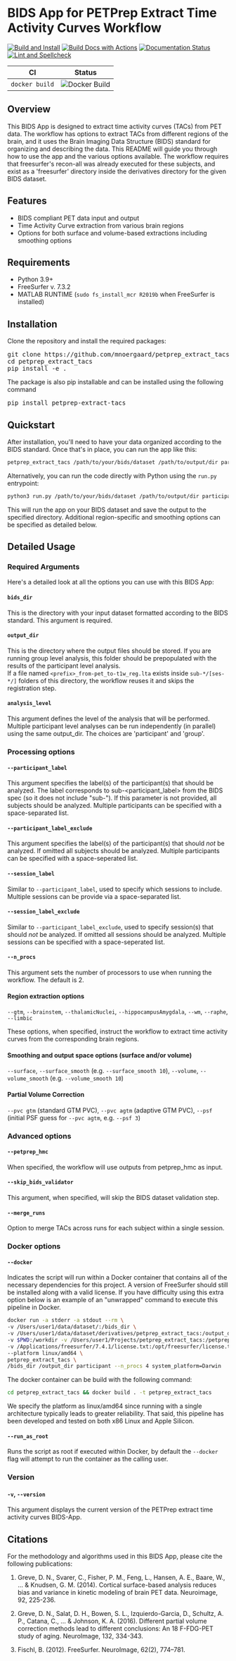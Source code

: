 # BIDS App for PETPrep Extract Time Activity Curves Workflow

[![Build and Install](https://github.com/mnoergaard/petprep_extract_tacs/actions/workflows/build-package-install.yaml/badge.svg)](https://github.com/mnoergaard/petprep_extract_tacs/actions/workflows/build-package-install.yaml)
[![Build Docs with Actions](https://github.com/mnoergaard/petprep_extract_tacs/actions/workflows/build-docs-with-actions.yaml/badge.svg)](https://github.com/mnoergaard/petprep_extract_tacs/actions/workflows/build-docs-with-actions.yaml)
[![Documentation Status](https://readthedocs.org/projects/petprep_extract_tacs/badge/?version=latest)](https://petprep_extract_tacs.readthedocs.io/en/latest/?badge=latest)
[![Lint and Spellcheck](https://github.com/mnoergaard/petprep_extract_tacs/actions/workflows/lint-and-spellcheck.yaml/badge.svg)](https://github.com/mnoergaard/petprep_extract_tacs/actions/workflows/lint-and-spellcheck.yaml)

| CI  | Status |   
|---------| ------ |
| `docker build` | ![Docker Build](https://codebuild.us-east-1.amazonaws.com/badges?uuid=eyJlbmNyeXB0ZWREYXRhIjoiSEE1Qm1PdW82YlZjOHV0anF5OEVFUzRaZUxpN0RRc1UwcmVsMHhoK3N2dTVNbGVFMUVGZzRoM0NtOEdiTXA3eGlFOWJuMjRIeWlxS2FWL2JkNmpUR29FPSIsIml2UGFyYW1ldGVyU3BlYyI6Im80Vkp5Y2w1dDk5ZjV5alQiLCJtYXRlcmlhbFNldFNlcmlhbCI6MX0%3D&branch=main) |

## Overview

This BIDS App is designed to extract time activity curves (TACs) from PET data. The workflow has options to extract TACs from different regions of the brain, and it uses the Brain Imaging Data Structure (BIDS) standard for organizing and describing the data. This README will guide you through how to use the app and the various options available. The workflow requires that freesurfer's recon-all was already executed for these subjects, and exist as a 'freesurfer' directory inside the derivatives directory for the given BIDS dataset.

## Features

  * BIDS compliant PET data input and output
  * Time Activity Curve extraction from various brain regions
  * Options for both surface and volume-based extractions including smoothing options

## Requirements

  * Python 3.9+
  * FreeSurfer v. 7.3.2
  * MATLAB RUNTIME (`sudo fs_install_mcr R2019b` when FreeSurfer is installed)

## Installation

Clone the repository and install the required packages:

<pre>
git clone https://github.com/mnoergaard/petprep_extract_tacs.git
cd petprep_extract_tacs
pip install -e .
</pre>

The package is also pip installable and can be installed using the following command

<pre>
pip install petprep-extract-tacs
</pre>

## Quickstart

After installation, you'll need to have your data organized according to the BIDS standard. Once that's in place, you can run the app like this:

```bash
petprep_extract_tacs /path/to/your/bids/dataset /path/to/output/dir participant --n_procs 4 --wm
```

Alternatively, you can run the code directly with Python using the `run.py` entrypoint:

```bash
python3 run.py /path/to/your/bids/dataset /path/to/output/dir participant --n_procs 4 --wm
```

This will run the app on your BIDS dataset and save the output to the specified directory. Additional region-specific and smoothing options can be specified as detailed below.

## Detailed Usage

### Required Arguments
Here's a detailed look at all the options you can use with this BIDS App:

#### `bids_dir`

This is the directory with your input dataset formatted according to the BIDS standard. This argument is required.

#### `output_dir`

This is the directory where the output files should be stored. If you are running group level analysis, this folder should be prepopulated with the results of the participant level analysis.  
If a file named `<prefix>_from-pet_to-t1w_reg.lta` exists inside `sub-*/[ses-*/]` folders of this directory, the workflow reuses it and skips the registration step.

#### `analysis_level`

This argument defines the level of the analysis that will be performed. Multiple participant level analyses can be run independently (in parallel) using the same output_dir. The choices are 'participant' and 'group'.

### Processing options

#### `--participant_label`

This argument specifies the label(s) of the participant(s) that should be analyzed. The label corresponds to sub-<participant_label> from the BIDS spec (so it does not include "sub-"). If this parameter is not provided, all subjects should be analyzed. Multiple participants can be specified with a space-separated list.

#### `--participant_label_exclude`

This argument specifies the label(s) of the participant(s) that should _not_ be analyzed. If omitted all subjects should be analyzed. Multiple participants can be specified with a space-seperated list.

#### `--session_label`

Similar to `--participant_label`, used to specify which sessions to include. Multiple sessions can be provide via a space-separated list.

#### `--session_label_exclude`

Similar to `--participant_label_exclude`, used to specify session(s) that should _not_ be analyzed. If omitted all sessions should be analyzed. Multiple sessions can be specified with a space-seperated list.


#### `--n_procs`

This argument sets the number of processors to use when running the workflow. The default is 2.

#### Region extraction options

`--gtm`, `--brainstem`, `--thalamicNuclei`, `--hippocampusAmygdala`, `--wm`, `--raphe`, `--limbic`

These options, when specified, instruct the workflow to extract time activity curves from the corresponding brain regions.

#### Smoothing and output space options (surface and/or volume)

`--surface`, `--surface_smooth` (e.g. `--surface_smooth 10`), `--volume`, `--volume_smooth` (e.g. `--volume_smooth 10`) 

#### Partial Volume Correction

`--pvc gtm` (standard GTM PVC), `--pvc agtm` (adaptive GTM PVC), `--psf` (initial PSF guess for `--pvc agtm`, e.g. `--psf 3`)

### Advanced options

#### `--petprep_hmc`

When specified, the workflow will use outputs from petprep_hmc as input.

#### `--skip_bids_validator`

This argument, when specified, will skip the BIDS dataset validation step.

#### `--merge_runs`

Option to merge TACs across runs for each subject within a single session.

### Docker options

#### `--docker`

Indicates the script will run within a Docker container that contains all of the necessary dependencies for this project. A version of FreeSurfer should still be installed along with a valid license. If you have difficulty using this extra option below is an example of an "unwrapped" command to execute this pipeline in Docker.

```bash
docker run -a stderr -a stdout --rm \ 
-v /Users/user1/data/dataset/:/bids_dir \
-v /Users/user1/data/dataset/derivatives/petprep_extract_tacs:/output_dir \
-v $PWD:/workdir -v /Users/user1/Projects/petprep_extract_tacs:/petprep_extract_tacs \
-v /Applications/freesurfer/7.4.1/license.txt:/opt/freesurfer/license.txt \
--platform linux/amd64 \
petprep_extract_tacs \
/bids_dir /output_dir participant --n_procs 4 system_platform=Darwin
```

The docker container can be build with the following command:

```bash
cd petprep_extract_tacs && docker build . -t petprep_extract_tacs
```

We specify the platform as linux/amd64 since running with a single architecture typically leads to greater reliability. That said, 
this pipeline has been developed and tested on both x86 Linux and Apple Silicon.

#### `--run_as_root`

Runs the script as root if executed within Docker, by default the `--docker` flag will attempt to run the container as the calling
user.

### Version

#### `-v`, `--version`

This argument displays the current version of the PETPrep extract time activity curves BIDS-App.

## Citations
For the methodology and algorithms used in this BIDS App, please cite the following publications:

1. Greve, D. N., Svarer, C., Fisher, P. M., Feng, L., Hansen, A. E., Baare, W., ... & Knudsen, G. M. (2014). Cortical surface-based analysis reduces bias and variance in kinetic modeling of brain PET data. Neuroimage, 92, 225-236.

2. Greve, D. N., Salat, D. H., Bowen, S. L., Izquierdo-Garcia, D., Schultz, A. P., Catana, C., ... & Johnson, K. A. (2016). Different partial volume correction methods lead to different conclusions: An 18 F-FDG-PET study of aging. NeuroImage, 132, 334-343.

3. Fischl, B. (2012). FreeSurfer. NeuroImage, 62(2), 774–781.

